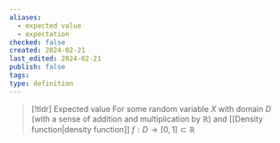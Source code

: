 ```yaml
---
aliases:
  - expected value
  - expectation
checked: false
created: 2024-02-21
last_edited: 2024-02-21
publish: false
tags: 
type: definition
---
```

>[!tldr] Expected value
>For some random variable $X$ with domain $D$ (with a sense of addition and multiplication by $\mathbb{R}$) and [[Density function|density function]] $f: D \rightarrow [0,1] \subset \mathbb{R}$ 

